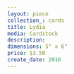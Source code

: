 ```yaml
---
layout: piece
collection_: cards
title: Lydia
media: Cardstock
description:
dimensions: 5" x 6"
price: $3.50
create_date: 2016
---
```

